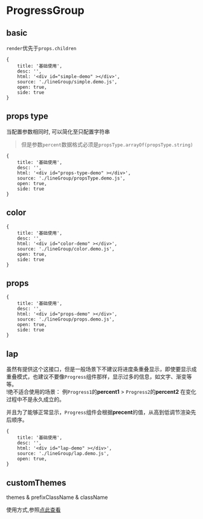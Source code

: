# ProgressGroup


## basic

`render`优先于`props.children`

````code
{
    title: '基础使用',
    desc: '',
    html: '<div id="simple-demo" ></div>',
    source: './lineGroup/simple.demo.js',
    open: true,
    side: true
}
````


## props type

当配置参数相同时, 可以简化至只配置字符串			
> 但是参数`percent`数据格式必须是`propsType.arrayOf(propsType.string)`

````code
{
    title: '基础使用',
    desc: '',
    html: '<div id="props-type-demo" ></div>',
    source: './lineGroup/propsType.demo.js',
    open: true,
    side: true
}
````


## color

````code
{
    title: '基础使用',
    desc: '',
    html: '<div id="color-demo" ></div>',
    source: './lineGroup/color.demo.js',
    open: true,
    side: true
}
````

## props


````code
{
    title: '基础使用',
    desc: '',
    html: '<div id="props-demo" ></div>',
    source: './lineGroup/props.demo.js',
    open: true,
    side: true
}
````

## lap

虽然有提供这个这接口，但是一般场景下不建议将进度条重叠显示，即使要显示成重叠模式，也建议不要像`Progress`组件那样，显示过多的信息，如文字、渐变等等。    
!绝不适合使用的场景： 例`Progress1`的**percent1** > `Progress2`的**percent2** 在变化过程中不是永久成立的。      

并且为了能够正常显示，`Progress`组件会根据**precent**的值，从高到低调节渲染先后顺序。


````code
{
    title: '基础使用',
    desc: '',
    html: '<div id="lap-demo" ></div>',
    source: './lineGroup/lap.demo.js',
    open: true,
}
````

## customThemes

themes & prefixClassName & className

使用方式,参照[点此查看](/doc/README.md#customThemes)

<!-- 
## render
复杂使用
render 优先于 children
demo use secondary Progress to show new ProgressGroup -->